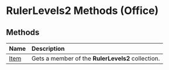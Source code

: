 
# RulerLevels2 Methods (Office)

## Methods



|**Name**|**Description**|
|:-----|:-----|
| [Item](b6791181-ea32-62e3-3b9a-1b60f436bc91.md)|Gets a member of the  **RulerLevels2** collection.|

